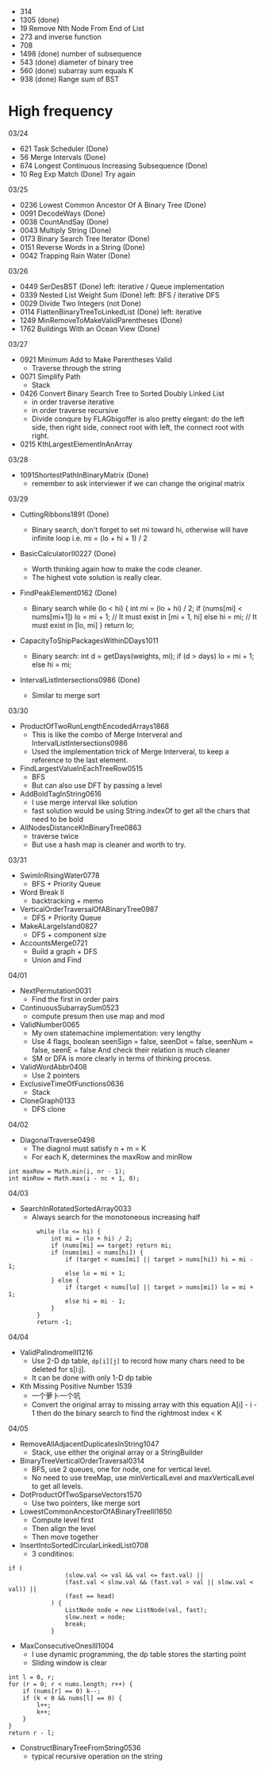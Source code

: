 * 314
* 1305 (done)
* 19 Remove Nth Node From End of List
* 273 and inverse function
* 708 
* 1498 (done) number of subsequence
* 543 (done) diameter of binary tree
* 560 (done) subarray sum equals K
* 938 (done) Range sum of BST

# High frequency

03/24
* 621 Task Scheduler (Done)
* 56 Merge Intervals (Done)
* 674 Longest Continuous Increasing Subsequence (Done)
* 10 Reg Exp Match (Done) Try again

03/25
* 0236 Lowest Common Ancestor Of A Binary Tree (Done)
* 0091 DecodeWays (Done)
* 0038 CountAndSay (Done)
* 0043 Multiply String (Done)
* 0173 Binary Search Tree Iterator (Done)
* 0151 Reverse Words in a String (Done)
* 0042 Trapping Rain Water (Done)

03/26
* 0449 SerDesBST (Done) left: iterative / Queue implementation
* 0339 Nested List Weight Sum (Done) left: BFS / iterative DFS
* 0029 Divide Two Integers (not Done)
* 0114 FlattenBinaryTreeToLinkedList (Done) left: iterative
* 1249 MinRemoveToMakeValidParentheses (Done)
* 1762 Buildings With an Ocean View (Done)

03/27

* 0921 Minimum Add to Make Parentheses Valid
    * Traverse through the string
* 0071 Simplify Path
    * Stack
* 0426 Convert Binary Search Tree to Sorted Doubly Linked List
    * in order traverse iterative
    * in order traverse recursive
    * Divide conqure by FLAGbigoffer is also pretty elegant: do the left side, then right side, connect root with left, the connect root with right.
* 0215 KthLargestElementInAnArray

03/28

* 1091ShortestPathInBinaryMatrix (Done)
    * remember to ask interviewer if we can change the original matrix

03/29

* CuttingRibbons1891 (Done)
    * Binary search, don't forget to set mi toward hi, otherwise will have infinite loop
      i.e. mi = (lo + hi + 1) / 2

* BasicCalculatorII0227 (Done)
    * Worth thinking again how to make the code cleaner.
    * The highest vote solution is really clear.

* FindPeakElement0162 (Done)
    * Binary search
        while (lo < hi) {
            int mi = (lo + hi) / 2;
            if (nums[mi] < nums[mi+1]) lo = mi + 1; // It must exist in [mi + 1, hi]
            else hi = mi; // It must exist in [lo, mi]
        }
        return lo;

* CapacityToShipPackagesWithinDDays1011
    * Binary search:
int d = getDays(weights, mi);
if (d > days) lo = mi + 1;
else hi = mi;

* IntervalListIntersections0986 (Done)
    * Similar to merge sort

03/30

* ProductOfTwoRunLengthEncodedArrays1868
    * This is like the combo of Merge Interveral and IntervalListIntersections0986
    * Used the implementation trick of Merge Interveral, to keep a reference to the last element.
* FindLargestValueInEachTreeRow0515
    * BFS
    * But can also use DFT by passing a level
* AddBoldTagInString0616
    * I use merge interval like solution
    * fast solution would be using String.indexOf to get all the chars that need to be bold
* AllNodesDistanceKInBinaryTree0863
    * traverse twice
    * But use a hash map is cleaner and worth to try.

03/31

* SwimInRisingWater0778
    * BFS + Priority Queue
* Word Break II
    * backtracking + memo
* VerticalOrderTraversalOfABinaryTree0987
    * DFS + Priority Queue
* MakeALargeIsland0827
    * DFS + component size
* AccountsMerge0721
    * Build a graph + DFS
    * Union and Find

04/01

* NextPermutation0031
    * Find the first in order pairs
* ContinuousSubarraySum0523
    * compute presum then use map and mod
* ValidNumber0065
    * My own statemachine implementation: very lengthy
    * Use 4 flags, boolean seenSign = false, seenDot = false, seenNum = false, seenE = false
      And check their relation is much cleaner
    * SM or DFA is more clearly in terms of thinking process.
* ValidWordAbbr0408
    * Use 2 pointers
* ExclusiveTimeOfFunctions0636
    * Stack
* CloneGraph0133
    * DFS clone

04/02

* DiagonalTraverse0498
    * The diagnol must satisfy n + m = K
    * For each K, determines the maxRow and minRow

```
int maxRow = Math.min(i, nr - 1);
int minRow = Math.max(i - nc + 1, 0);
```

04/03

* SearchInRotatedSortedArray0033
    * Always search for the monotoneous increasing half

```
        while (lo <= hi) {
            int mi = (lo + hi) / 2;
            if (nums[mi] == target) return mi;
            if (nums[mi] < nums[hi]) {
                if (target < nums[mi] || target > nums[hi]) hi = mi - 1;
                else lo = mi + 1;
            } else {
                if (target < nums[lo] || target > nums[mi]) lo = mi + 1;
                else hi = mi - 1;
            }
        }
        return -1;
```

04/04

* ValidPalindromeIII1216
    * Use 2-D dp table, `dp[i][j]` to record how many chars need to be deleted for s[i:j].
    * It can be done with only 1-D dp table
* Kth Missing Positive Number 1539
    * 一个萝卜一个坑
    * Convert the original array to missing array with this equation A[i] - i - 1
      then do the binary search to find the rightmost index < K

04/05

* RemoveAllAdjacentDuplicatesInString1047
    * Stack, use either the original array or a StringBuilder
* BinaryTreeVerticalOrderTraversal0314
    * BFS, use 2 queues, one for node, one for vertical level. 
    * No need to use treeMap, use minVerticalLevel and maxVerticalLevel to get all levels.
* DotProductOfTwoSparseVectors1570
    * Use two pointers, like merge sort
* LowestCommonAncestorOfABinaryTreeIII1650
    * Compute level first
    * Then align the level
    * Then move together
* InsertIntoSortedCircularLinkedList0708
    * 3 conditinos:
```
if (
                (slow.val <= val && val <= fast.val) ||
                (fast.val < slow.val && (fast.val > val || slow.val < val)) ||
                (fast == head)
            ) {
                ListNode node = new ListNode(val, fast);
                slow.next = node;
                break;
            }
```

* MaxConsecutiveOnesIII1004
    * I use dynamic programming, the dp table stores the starting point
    * Sliding window is clear

```
int l = 0, r;
for (r = 0; r < nums.length; r++) {
    if (nums[r] == 0) k--;
    if (k < 0 && nums[l] == 0) {
        l++;
        k++;
    }
}
return r - l;
```

* ConstructBinaryTreeFromString0536
    * typical recursive operation on the string
